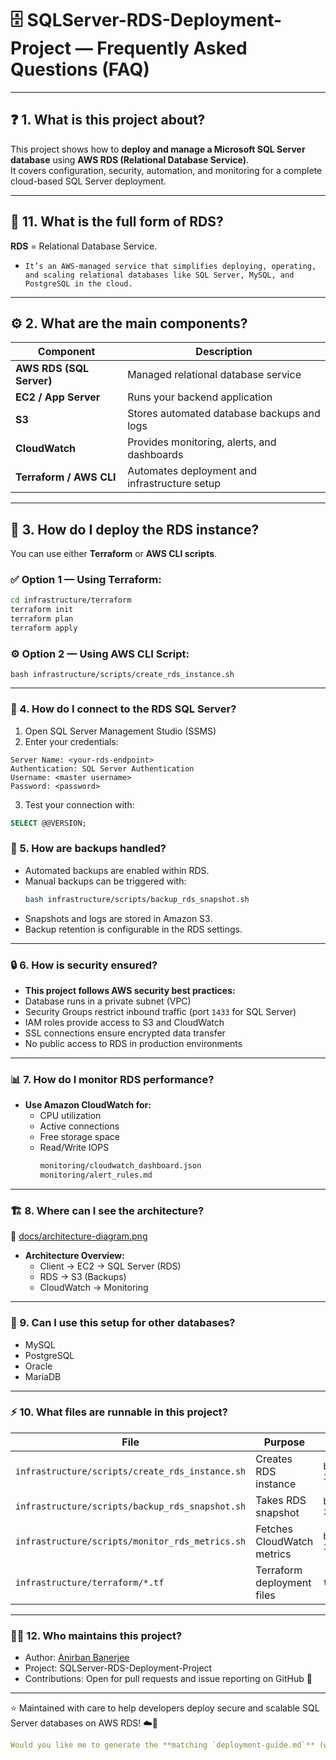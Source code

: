 # 🗄️ SQLServer-RDS-Deployment-Project — Frequently Asked Questions (FAQ)

---

## ❓ 1. What is this project about?
This project shows how to **deploy and manage a Microsoft SQL Server database** using **AWS RDS (Relational Database Service)**.  
It covers configuration, security, automation, and monitoring for a complete cloud-based SQL Server deployment.

---

## 🧠 11. What is the full form of RDS?
**RDS** = Relational Database Service.
- `It’s an AWS-managed service that simplifies deploying, operating, and scaling relational databases like SQL Server, MySQL, and PostgreSQL in the cloud.`

---

## ⚙️ 2. What are the main components?
| Component | Description |
|------------|-------------|
| **AWS RDS (SQL Server)** | Managed relational database service |
| **EC2 / App Server** | Runs your backend application |
| **S3** | Stores automated database backups and logs |
| **CloudWatch** | Provides monitoring, alerts, and dashboards |
| **Terraform / AWS CLI** | Automates deployment and infrastructure setup |

---

## 🚀 3. How do I deploy the RDS instance?
You can use either **Terraform** or **AWS CLI scripts**.

### ✅ Option 1 — Using Terraform:
```bash
cd infrastructure/terraform
terraform init
terraform plan
terraform apply
```

### ⚙️ Option 2 — Using AWS CLI Script:
```
bash infrastructure/scripts/create_rds_instance.sh
```
---

### 🔗 4. How do I connect to the RDS SQL Server?
1. Open SQL Server Management Studio (SSMS)
2. Enter your credentials:
```pgsql
Server Name: <your-rds-endpoint>
Authentication: SQL Server Authentication
Username: <master username>
Password: <password>
```
3. Test your connection with:
```sql
SELECT @@VERSION;
```
### 💾 5. How are backups handled?
- Automated backups are enabled within RDS.
- Manual backups can be triggered with:
  ```bash
  bash infrastructure/scripts/backup_rds_snapshot.sh
  ```
- Snapshots and logs are stored in Amazon S3.
- Backup retention is configurable in the RDS settings.

---

### 🔒 6. How is security ensured?
* **This project follows AWS security best practices:**
* Database runs in a private subnet (VPC)
* Security Groups restrict inbound traffic (port `1433` for SQL Server)
* IAM roles provide access to S3 and CloudWatch
* SSL connections ensure encrypted data transfer
* No public access to RDS in production environments

---

### 📊 7. How do I monitor RDS performance?
* **Use Amazon CloudWatch for:**
    - CPU utilization
    - Active connections
    - Free storage space
    - Read/Write IOPS
      ```bash
      monitoring/cloudwatch_dashboard.json
      monitoring/alert_rules.md
      ```

---

### 🏗️ 8. Where can I see the architecture?
📁 [docs/architecture-diagram.png](https://github.com/anirbanbanerjee07/SQLServer-RDS-Deployment-Project/blob/main/docs/architecture-diagram.png)
* **Architecture Overview:**
  - Client → EC2 → SQL Server (RDS)
  - RDS → S3 (Backups)
  - CloudWatch → Monitoring

---

### 🧩 9. Can I use this setup for other databases?
- MySQL
- PostgreSQL
- Oracle
- MariaDB

---

### ⚡ 10. What files are runnable in this project?
| File                                            | Purpose                    | How to Run                                           |
| ----------------------------------------------- | -------------------------- | ---------------------------------------------------- |
| `infrastructure/scripts/create_rds_instance.sh` | Creates RDS instance       | `bash infrastructure/scripts/create_rds_instance.sh` |
| `infrastructure/scripts/backup_rds_snapshot.sh` | Takes RDS snapshot         | `bash infrastructure/scripts/backup_rds_snapshot.sh` |
| `infrastructure/scripts/monitor_rds_metrics.sh` | Fetches CloudWatch metrics | `bash infrastructure/scripts/monitor_rds_metrics.sh` |
| `infrastructure/terraform/*.tf`                 | Terraform deployment files | `terraform apply`                                    |

---

### 👨‍💻 12. Who maintains this project?
- Author: [Anirban Banerjee](https://github.com/anirbanbanerjee07)
- Project: SQLServer-RDS-Deployment-Project
- Contributions: Open for pull requests and issue reporting on GitHub 💬

---

⭐ Maintained with care to help developers deploy secure and scalable SQL Server databases on AWS RDS! ☁️🔐
```yaml
Would you like me to generate the **matching `deployment-guide.md`** (with Terraform + AWS CLI step-by-step setup and example outputs) next so your `docs/` folder feels complete?
```
